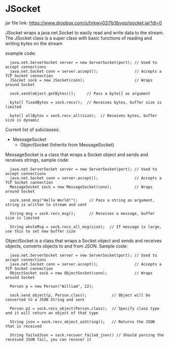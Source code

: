 JSocket
===============

jar file link: https://www.dropbox.com/s/hrkwv02l7b3bvop/jsocket.jar?dl=0

JSocket wraps a java.net.Socket to easily read and write data to the stream.
The JSocket class is a super class with basic functions of reading and writing bytes on the stream

example code:

      java.net.ServerSocket server = new ServerSocket(port); // Used to accept connections
      java.net.Socket conn = server.accept();                // Accepts a TCP Socket connection
      JSocket sock = new JSocket(conn);                      // Wraps around Socket
      
      sock.send(object.getBytes());     // Pass a byte[] as argument
      
      byte[] fixedBytes = sock.recv();  // Receives bytes, buffer size is limited
      
      byte[] allBytes = sock.recv_all(size);  // Receives bytes, buffer size is dynamic

Current list of subclasses:

- MessageSocket
  - ObjectSocket (Inherits from MessageSocket)
   
MessageSocket is a class that wraps a Socket object and sends and receives strings, sample code:

      java.net.ServerSocket server = new ServerSocket(port); // Used to accept connections
      java.net.Socket conn = server.accept();                // Accepts a TCP Socket connection
      MessageSocket sock = new MessageSocket(conn);          // Wraps around Socket
  
      sock.send_msg("Hello World!");     // Pass a string as argument, string is written to stream and sent
  
      String msg = sock.recv_msg();      // Receives a message, buffer size is limited
  
      String wholeMsg = sock.recv_all_msg(size);  // If message is large, use this to set new buffer size
      
ObjectSocket is a class that wraps a Socket object and sends and receives objects, converts objects to and from JSON.
Sample code:

      java.net.ServerSocket server = new ServerSocket(port); // Used to accept connections
      java.net.Socket conn = server.accept();                // Accepts a TCP Socket connection
      ObjectSocket sock = new ObjectSocket(conn);            // Wraps around Socket
      
      Person p = new Person("William", 22);
      
      sock.send_object(p, Person.class);           // Object will be converted to a JSON String and sent
      
      Person p2 = sock.recv_object(Person.class);  // Specify class type and it will return an object of that type
      
      String json = sock.recv_object_asString();   // Returns the JSON that is received
      
      String failedJson = sock.recover_failed_json() // Should parsing the received JSON fail, you can recover it

